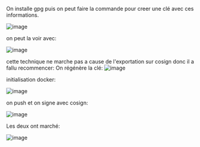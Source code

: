 On installe gpg puis on peut faire la commande pour creer une clé avec ces informations.

![image](https://github.com/user-attachments/assets/2da81e96-5c10-40a4-85fd-6f95134aaac0)

on peut la voir avec:

![image](https://github.com/user-attachments/assets/b8f89832-efae-4f34-bce0-9041f2daa252)

cette technique ne marche pas a cause de l'exportation sur cosign donc il a fallu recommencer:
On régénère la clé:
![image](https://github.com/user-attachments/assets/4bf858e6-79b7-4f44-aed7-9ef0fdd84dd7)

initialisation docker:

![image](https://github.com/user-attachments/assets/f95830da-8c9a-461d-9f11-374a92484b7b)

on push et on signe avec cosign:

![image](https://github.com/user-attachments/assets/d00f11cb-7b90-49cb-bb8b-76bf60272d6e)

Les deux ont marché:

![image](https://github.com/user-attachments/assets/04115860-4b69-48cb-8e67-db7e90431e45)

